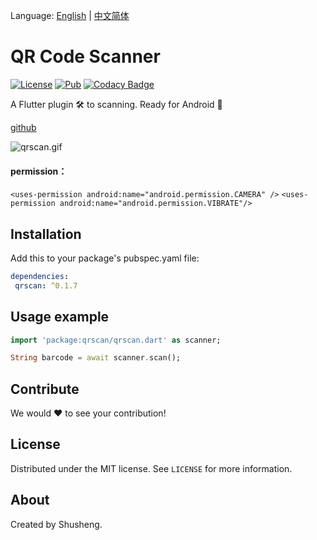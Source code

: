 Language: [English](README.md) | [中文简体](README-ZH.md)

# QR Code Scanner
  
[![License][license-image]][license-url] 
[![Pub](https://img.shields.io/pub/v/qrscan.svg?style=flat-square)](https://pub.dartlang.org/packages/qrscan)
[![Codacy Badge](https://api.codacy.com/project/badge/Grade/2564729935f441b4987fd4f49ac988d8)](https://www.codacy.com/app/leyan95/qrcode_scanner?utm_source=github.com&amp;utm_medium=referral&amp;utm_content=leyan95/qrcode_scanner&amp;utm_campaign=Badge_Grade)

A Flutter plugin 🛠 to scanning. Ready for Android 🚀

[github](https://github.com/leyan95/qrcode_scanner)

![qrscan.gif](https://upload-images.jianshu.io/upload_images/3646846-b94b988311342c74.gif?imageMogr2/auto-orient/strip%7CimageView2/2/w/320/format/webp)

#### permission：
`<uses-permission android:name="android.permission.CAMERA" />`
`<uses-permission android:name="android.permission.VIBRATE"/>`

## Installation

Add this to your package's pubspec.yaml file:

```yaml
dependencies:
 qrscan: ^0.1.7
```

## Usage example
```dart
import 'package:qrscan/qrscan.dart' as scanner;

String barcode = await scanner.scan();
```

## Contribute

We would ❤️ to see your contribution!

## License

Distributed under the MIT license. See ``LICENSE`` for more information.

## About

Created by Shusheng.

[license-image]: https://img.shields.io/badge/License-MIT-blue.svg
[license-url]: LICENSE
